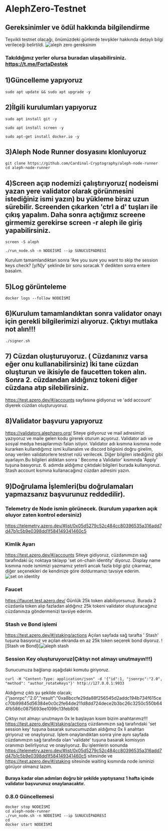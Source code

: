 # AlephZero-Testnet
## Gereksinimler ve ödül hakkında bilgilendirme
Teşvikli testnet olacağı, önümüzdeki günlerde tevşikler hakkında detaylı bilgi verileceği belirtildi.
![aleph zero gereksinim](https://user-images.githubusercontent.com/101218992/200110712-e6810440-73d6-49fc-8297-b83d5a8427f1.jpeg)
 
 ### Takıldığınız yerler olursa buradan ulaşabilirsiniz. https://t.me/FortaDestek

## 1)Güncelleme yapıyoruz
```
sudo apt update && sudo apt upgrade -y
```
## 2)İlgili kurulumları yapıyoruz
```
sudo apt install git -y
```
```
sudo apt install screen -y
```
```
sudo apt-get install docker.io -y
```
## 3)Aleph Node Runner dosyasını klonluyoruz
```
git clone https://github.com/Cardinal-Cryptography/aleph-node-runner
cd aleph-node-runner
```
## 4)Screen açıp nodemizi çalıştırıyoruz( nodeismi yazan yere validator olarak görünmesini istediğiniz ismi yazın) bu yükleme biraz uzun sürebilir. Screenden çıkarken 'ctrl a d' tuşları ile çıkış yapalım. Daha sonra açtığımız screene girmemiz gerekirse screen -r aleph  ile giriş yapabilirsiniz.
```
screen -S aleph
```
```
./run_node.sh -n NODEİSMİ --ip SUNUCUIPADRESİ
```
Kurulum tamamlandıktan sonra 'Are you sure you want to skip the session keys check? [y/N]y' şeklinde bir soru soracak  Y dedikten sonra entere basalım. 

## 5)Log görünteleme
```
docker logs --follow NODEİSMİ
```
## 6)Kurulum tamamlandıktan sonra validator onayı için gerekli bilgilerimizi alıyoruz. Çıktıyı mutlaka not alın!!!
```
./signer.sh
```
## 7) Cüzdan oluşturuyoruz. ( Cüzdanınız varsa eğer onu kullanabilirsiniz) İki tane cüzdan oluşturun ve ikisiyle de faucetten token alın. Sonra 2. cüzdandan aldığınız tokeni diğer cüzdana atıp silebilirsiniz.
https://test.azero.dev/#/accounts sayfasına gidiyoruz ve 'add account' diyerek cüzdan oluşturuyoruz. 
## 8)Validator başvuru yapıyoruz
https://validators.alephzero.org/
Siteye gidiyoruz ve mail adresimizi yazıyoruz ve maile gelen kodu girerek oturum açıyoruz.  Validator adı ve  sosyal medya hesaplarımızı falan istiyor. Validator adı kısmına kısmına node kurarken kullandığımız ismi kullanalım ve discord bilgisini doğru girelim, onay verilen validatorlere testnet rolü verilecek. Diğer bilgileri istediğiniz gibi ayarlayın.Bu bilgileri aldıktan sonra ' Become a Validator' kısmında 'Apply' tuşuna basıyoruz.  6. adımda aldığımız çıktıdaki bilgileri burada kullanıyoruz. Stash account kısmına kullanacağınız cüzdan adresini yazın.
## 9)Doğrulama İşlemleri(bu doğrulamaları yapmazsanız başvurunuz reddedilir).
### Telemetry de Node ismin görünecek. (kurulum yaparken açık oluyor zaten kontrol edersiniz)
https://telemetry.azero.dev/#list/0x05d5279c52c484cc80396535a316add7d47b1c5b9e0398dd1f584149341460c5
### Kimlik Ayarı
https://test.azero.dev/#/accounts  Siteye gidiyoruz, cüzdanımızın sağ tarafındaki üç noktaya tıklayıp 'set on-chain identity' diyoruz. Display name kısmına node ismimizi yazmamız yeterli ancak fazla bilgi göz çıkarmaz, diğer seçenekleri de kendinize göre doldurmanızı tavsiye ederim.
![set on identity](https://user-images.githubusercontent.com/101218992/200088300-7e415edc-7871-4bc8-989f-8f304017ec3a.png)
### Faucet
https://faucet.test.azero.dev/ Günlük 25k token alabiliyorsunuz. Burada 2 cüzdanla token alıp fazladan aldığınız 25k tokeni validator oluşturacağınız cüzdanınıza göndermenizi tavsiye ederim.
### Stash ve Bond işlemi
https://test.azero.dev/#/staking/actions Açılan sayfada sağ tarafta ' Stash' tuşuna basıyoruz ve açılan ekranda en az 25k token seçerek bond diyoruz.
![Stash ve Bond](![aleph stash](https://user-images.githubusercontent.com/101218992/202739938-2c60919b-79ac-4ef3-b8ba-045f28d9ac90.png)
### Session Key oluşturuyoruz(Çıktıyı not almayı unutmayın!!!)
Sunucumuza bağlanıp aşağıdaki komutu giriyoruz.
```
curl -H "Content-Type: application/json" -d '{"id":1, "jsonrpc":"2.0", "method": "author_rotateKeys"}' http://127.0.0.1:9933
```

Aldığımız çıktı şu şekilde olacak;
{"jsonrpc":"2.0","result":"0xa8bccfe29da88f256545d2addc194b734f615cec70b99845d56384e0c0c2fe64de211d8dd724dece2b3bc26c3250c550b644fb586c0875693ee1099c13feb806

Çıktıyı not almayı unutmayın 0x le başlayan kısım bizim anahtarımız!!!
https://test.azero.dev/#/staking/actions   cüzdanımızın sağ tarafındaki 'set session key' tuşuna basarak sunucumuzdan aldığımız 0x li anahtarı giriyoruz ve onaylıyoruz.
İşlem onaylandıktan sonra yine aynı sayfada cüzdanımızın sağ tarafında olan 'validate' tuşuna basarak komisyon oranımızı belirliyoruz ve onaylıyoruz. 
Bu işlemlerin sonunda https://telemetry.azero.dev/#list/0x05d5279c52c484cc80396535a316add7d47b1c5b9e0398dd1f584149341460c5 sitesinde ve https://test.azero.dev/#/staking sitesinde waiting kısmında node isminizi  görüyor olmanız lazım.
#### Buraya kadar olan adımları doğru bir şekilde yaptıysanız 1 hafta içinde validator başvurunuz onaylanacaktır.

### 0.8.0 Güncellemesi
```
docker stop NODEİSMİ 
cd aleph-node-runner
./run_node.sh -n NODEİSMİ --ip SUNUCUİPADRESİ 
cd
docker start NODEİSMİ
```

